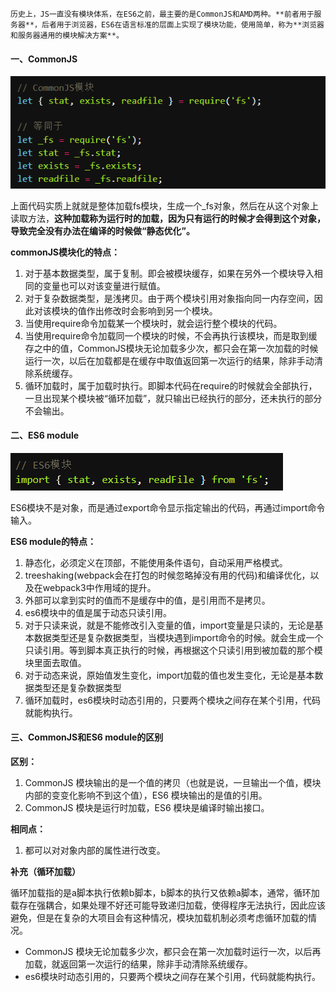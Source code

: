 	历史上，JS一直没有模块体系，在ES6之前，最主要的是CommonJS和AMD两种。**前者用于服务器**，后者用于浏览器，ES6在语言标准的层面上实现了模块功能，使用简单，称为**浏览器和服务器通用的模块解决方案**。

#### 一、CommonJS

![在这里插入图片描述](./img/20200718111147301.png)

​	上面代码实质上就就是整体加载fs模块，生成一个_fs对象，然后在从这个对象上读取方法，**这种加载称为运行时的加载，因为只有运行的时候才会得到这个对象，导致完全没有办法在编译的时候做“静态优化”。**

**commonJS模块化的特点：**

1. 对于基本数据类型，属于复制。即会被模块缓存，如果在另外一个模块导入相同的变量也可以对该变量进行赋值。
2. 对于复杂数据类型，是浅拷贝。由于两个模块引用对象指向同一内存空间，因此对该模块的值作出修改时会影响到另一个模块。
3. 当使用require命令加载某一个模块时，就会运行整个模块的代码。
4. 当使用require命令加载同一个模块的时候，不会再执行该模块，而是取到缓存之中的值，CommonJS模块无论加载多少次，都只会在第一次加载的时候运行一次，以后在加载都是在缓存中取值返回第一次运行的结果，除非手动清除系统缓存。
5. 循环加载时，属于加载时执行。即脚本代码在require的时候就会全部执行，一旦出现某个模块被“循环加载”，就只输出已经执行的部分，还未执行的部分不会输出。

#### 二、ES6 module

![在这里插入图片描述](./img/2020071811121446.png)

​	ES6模块不是对象，而是通过export命令显示指定输出的代码，再通过import命令输入。

**ES6 module的特点：**

1. 静态化，必须定义在顶部，不能使用条件语句，自动采用严格模式。
2. treeshaking(webpack会在打包的时候忽略掉没有用的代码)和编译优化，以及在webpack3中作用域的提升。
3. 外部可以拿到实时的值而不是缓存中的值，是引用而不是拷贝。
4. es6模块中的值是属于动态只读引用。
5. 对于只读来说，就是不能修改引入变量的值，import变量是只读的，无论是基本数据类型还是复杂数据类型，当模块遇到import命令的时候。就会生成一个只读引用。等到脚本真正执行的时候，再根据这个只读引用到被加载的那个模块里面去取值。
6. 对于动态来说，原始值发生变化，import加载的值也发生变化，无论是基本数据类型还是复杂数据类型
7. 循环加载时，es6模块时动态引用的，只要两个模块之间存在某个引用，代码就能构执行。

#### 三、CommonJS和ES6 module的区别

**区别：**

1. CommonJS 模块输出的是一个值的拷贝（也就是说，一旦输出一个值，模块内部的变变化影响不到这个值），ES6 模块输出的是值的引用。
2. CommonJS 模块是运行时加载，ES6 模块是编译时输出接口。

**相同点：**

1. 都可以对对象内部的属性进行改变。

**补充（循环加载）**

​	循环加载指的是a脚本执行依赖b脚本，b脚本的执行又依赖a脚本，通常，循环加载存在强耦合，如果处理不好还可能导致递归加载，使得程序无法执行，因此应该避免，但是在复杂的大项目会有这种情况，模块加载机制必须考虑循环加载的情况。

- CommonJS 模块无论加载多少次，都只会在第一次加载时运行一次，以后再加载，就返回第一次运行的结果，除非手动清除系统缓存。
- es6模块时动态引用的，只要两个模块之间存在某个引用，代码就能构执行。
  